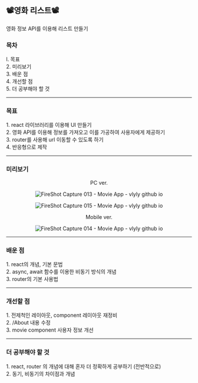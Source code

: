 <h2>📽영화 리스트📽</h2>
영화 정보 API를 이용해 리스트 만들기<br>

<h3>목차</h3>
l. 목표<br>
2. 미리보기<br>
3. 배운 점<br>
4. 개선할 점<br>
5. 더 공부해야 할 것

<hr>
<h3>목표</h3>
1. react 라이브러리를 이용해 UI 만들기<br>
2. 영화 API를 이용해 정보를 가져오고 이를 가공하여 사용자에게 제공하기<br>
3. router를 사용해 url 이동할 수 있도록 하기<br>
4. 반응형으로 제작

<hr>
<h3>미리보기</h3>
<div align="center">

<p>PC ver.</p>

![FireShot Capture 013 - Movie App - vlyly github io](https://user-images.githubusercontent.com/69294741/139657266-23cd6798-648e-4fea-987c-63fb90b34b49.png)

![FireShot Capture 015 - Movie App - vlyly github io](https://user-images.githubusercontent.com/69294741/139657261-88b504e8-4d2e-4512-8729-db8e309ff41b.png)

<p>Mobile ver.</p>

![FireShot Capture 014 - Movie App - vlyly github io](https://user-images.githubusercontent.com/69294741/139657255-a5e83be3-ab1e-4b22-a108-76ede00a9eaf.png)

</div>

<hr>
<h3>배운 점</h3>
1. react의 개념, 기본 문법<br>
2. async, await 함수를 이용한 비동기 방식의 개념<br>
3. router의 기본 사용법<br>



<hr>
<h3>개선할 점</h3>
1. 전제척인 레이아웃, component 레이아웃 재정비<br>
2. /About 내용 수정<br>
3. movie component 사용자 정보 개선<br>

<hr>
<h3>더 공부해야 할 것</h3>
1. react, router 의 개념에 대해 혼자 더 정확하게 공부하기 (전반적으로)<br>
2. 동기, 비동기의 차이점과 개념<br>


